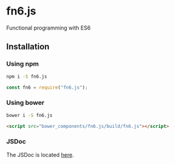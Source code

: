 # fn6.js

Functional programming with ES6

## Installation

### Using npm

``` bash
npm i -S fn6.js
```

``` javascript
const fn6 = require("fn6.js");
```

### Using bower

``` bash
bower i -S fn6.js
```

``` html
<script src="bower_components/fn6.js/build/fn6.js"></script>
```

### JSDoc

The JSDoc is located [here](https://github.com/stefanwimmer128/fn6.js/blob/master/docs/fn6.md).
